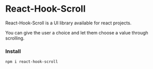 # React-Hook-Scroll

React-Hook-Scroll is a UI library available for react projects.

You can give the user a choice and let them choose a value through scrolling.

### Install

```shell
npm i react-hook-scroll
```
